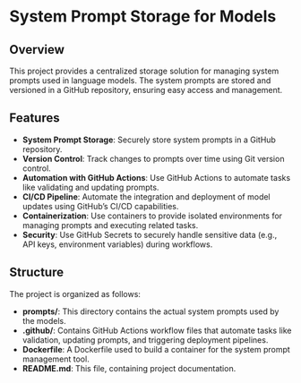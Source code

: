 # System Prompt Storage for Models

## Overview

This project provides a centralized storage solution for managing system prompts used in language models. The system prompts are stored and versioned in a GitHub repository, ensuring easy access and management.

## Features

- **System Prompt Storage**: Securely store system prompts in a GitHub repository.
- **Version Control**: Track changes to prompts over time using Git version control.
- **Automation with GitHub Actions**: Use GitHub Actions to automate tasks like validating and updating prompts.
- **CI/CD Pipeline**: Automate the integration and deployment of model updates using GitHub’s CI/CD capabilities.
- **Containerization**: Use containers to provide isolated environments for managing prompts and executing related tasks.
- **Security**: Use GitHub Secrets to securely handle sensitive data (e.g., API keys, environment variables) during workflows.

## Structure

The project is organized as follows:


- **prompts/**: This directory contains the actual system prompts used by the models.
- **.github/**: Contains GitHub Actions workflow files that automate tasks like validation, updating prompts, and triggering deployment pipelines.
- **Dockerfile**: A Dockerfile used to build a container for the system prompt management tool.
- **README.md**: This file, containing project documentation.
